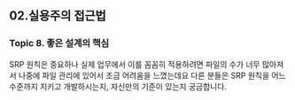 ## 02.실용주의 접근법

### Topic 8. 좋은 설계의 핵심
SRP 원칙은 중요하나 실제 업무에서 이를 꼼꼼히 적용하려면 파일의 수가 너무 많아져서 나중에 파일 관리에 있어서 조금 어려움을 느꼈는데요
다른 분들은 SRP 원칙을 어느 수준까지 지키고 개발하시는지, 자신만의 기준이 있는지 궁금합니다.

